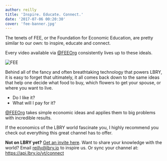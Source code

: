 ```yaml
---
author: reilly
title: 'Inspire. Educate. Connect.'
date: '2017-07-06 00:20:30'
cover: 'fee-banner.jpg'
---
```

The tenets of FEE, or the Foundation for Economic Education, are pretty similar to our own: to inspire, educate and connect.

Every video available via <a href='lbry://@FEEOrg'>@FEEOrg</a> consistently lives up to these ideals.

![FEE](/img/news/fee-inline.jpg)

Behind all of the fancy and often breathtaking technology that powers LBRY, it is easy to forget that ultimately, it all comes back down to the same ideas that help one decide what food to buy, which flowers to get your spouse, or where you want to live.

- Do I like it?
- What will I pay for it?

<a href='lbry://@FEEOrg'>@FEEOrg</a> takes simple economic ideas and applies them to big problems with incredible results.

If the economics of the LBRY world fascinate you, I highly recommend you check out everything this great channel has to offer.

**Not on LBRY yet?** [Get an invite here](https://lbry.io/get). Want to share your knowledge with the world? Email reilly@lbry.io to inspire us. Or sync your channel at: https://api.lbry.io/yt/connect
